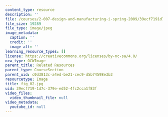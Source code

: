 ```yaml
---
content_type: resource
description: ''
file: /courses/2-007-design-and-manufacturing-i-spring-2009/39ecf7191d7c379eed524fc2cca1f83f_fig_02.jpg
file_size: 19289
file_type: image/jpeg
image_metadata:
  caption: ''
  credit: ''
  image-alt: ''
learning_resource_types: []
license: https://creativecommons.org/licenses/by-nc-sa/4.0/
ocw_type: OCWImage
parent_title: Related Resources
parent_type: CourseSection
parent_uid: c0d3813c-a4ed-be21-cec9-d5b74598e3b3
resourcetype: Image
title: fig_02.jpg
uid: 39ecf719-1d7c-379e-ed52-4fc2cca1f83f
video_files:
  video_thumbnail_file: null
video_metadata:
  youtube_id: null
---
```

